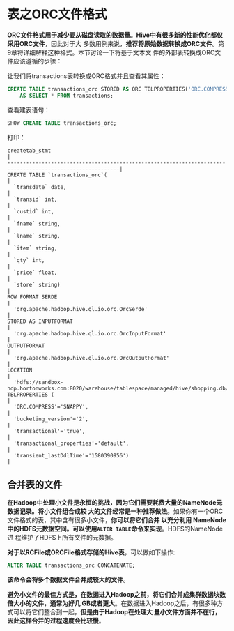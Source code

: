 表之ORC文件格式
===================================================================================
**ORC文件格式用于减少要从磁盘读取的数据量。Hive中有很多新的性能优化都仅采用ORC文件**，因此对于大
多数用例来说，**推荐将原始数据转换成ORC文件**。第9章将详细解释这种格式。本节讨论一下将基于文本文
件的外部表转换成ORC文件应该遵循的步骤：

让我们将transactions表转换成ORC格式并且查看其属性：
```sql
CREATE TABLE transactions_orc STORED AS ORC TBLPROPERTIES('ORC.COMPRESS'='SNAPPY')
	AS SELECT * FROM transactions;
```
查看建表语句：
```sql
SHOW CREATE TABLE transactions_orc;
```
打印：
```
createtab_stmt                                                                                            |
----------------------------------------------------------------------------------------------------------|
CREATE TABLE `transactions_orc`(                                                                          |
  `transdate` date,                                                                                       |
  `transid` int,                                                                                          |
  `custid` int,                                                                                           |
  `fname` string,                                                                                         |
  `lname` string,                                                                                         |
  `item` string,                                                                                          |
  `qty` int,                                                                                              |
  `price` float,                                                                                          |
  `store` string)                                                                                         |
ROW FORMAT SERDE                                                                                          |
  'org.apache.hadoop.hive.ql.io.orc.OrcSerde'                                                             |
STORED AS INPUTFORMAT                                                                                     |
  'org.apache.hadoop.hive.ql.io.orc.OrcInputFormat'                                                       |
OUTPUTFORMAT                                                                                              |
  'org.apache.hadoop.hive.ql.io.orc.OrcOutputFormat'                                                      |
LOCATION                                                                                                  |
  'hdfs://sandbox-hdp.hortonworks.com:8020/warehouse/tablespace/managed/hive/shopping.db/transactions_orc'|
TBLPROPERTIES (                                                                                           |
  'ORC.COMPRESS'='SNAPPY',                                                                                |
  'bucketing_version'='2',                                                                                |
  'transactional'='true',                                                                                 |
  'transactional_properties'='default',                                                                   |
  'transient_lastDdlTime'='1580390956')                                                                   |
```

## 合并表的文件
**在Hadoop中处理小文件是永恒的挑战，因为它们需要耗费大量的NameNode元数据记录。将小文件组合成较
大的文件经常是一种推荐做法**。如果你有一个ORC文件格式的表，其中含有很多小文件，**你可以将它们合并
以充分利用 NameNode中的HDFS元数据空间。可以使用`ALTER TABLE`命令来实现**。HDFS的NameNode进
程维护了HDFS上所有文件的元数据。

**对于以RCFile或ORCFile格式存储的Hive表**，可以做如下操作:
```sql
ALTER TABLE transactions_orc CONCATENATE;
```
**该命令会将多个数据文件合并成较大的文件**。

**避免小文件的最佳方式是，在数据进入Hadoop之前，将它们合并成集群数据块数倍大小的文件，通常为好几
GB或者更大**。在数据进入Hadoop之后，有很多种方式可以将它们整合到一起，**但是由于Hadoop在处理大
量小文件方面并不在行，因此这样合并的过程速度会比较慢**。




